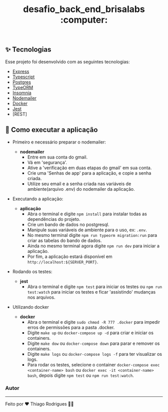 <h1 align="center">desafio_back_end_brisalabs :computer:</h1>

<br>

## ✨ Tecnologias

Esse projeto foi desenvolvido com as seguintes tecnologias:

- [Express](https://expressjs.com/pt-br/)
- [Typescript](https://www.typescriptlang.org)
- [Postgres](https://www.postgresql.org)
- [TypeORM](https://typeorm.io)
- [Insomnia](https://insomnia.rest)
- [Nodemailer](https://nodemailer.com/about/)
- [Docker](https://www.docker.com)
- [Jest](https://jestjs.io/pt-BR/)
- [REST]

## 🚀 Como executar a aplicação

- Primeiro e necessário preparar o nodemailer:

  - **nodemailer**
    - Entre em sua conta do gmail.
    - Vá em 'segurança'.
    - Ative a 'verificação em duas etapas do gmail' em sua conta.
    - Crie uma 'Senhas de app' para a aplicação, e copie a senha criada.
    - Utilize seu email e a senha criada nas variáveis de ambiente(arquivo .env) do nodemailer da aplicação.

- Executando a aplicação:

  - **aplicação**
    - Abra o terminal e digite `npm install` para instalar todas as dependências do projeto.
    - Crie um bando de dados no postgresql.
    - Manipule suas variáveis de ambiente para o uso, ex: `.env`.
    - No mesmo terminal digite `npm run typeorm migration:run` para criar as tabelas do bando de dados.
    - Ainda no mesmo terminal agora digite `npm run dev` para iniciar a aplicação.
    - Por fim, a aplicação estará disponível em `http://localhost:${SERVER_PORT}`.

- Rodando os testes:

  - **jest**
    - Abra o terminal e digite `npm test` para iniciar os testes ou `npm run test:watch` para iniciar os testes e ficar 'assistindo' mudanças nos arquivos.

- Utilizando docker

  - **docker**
    - Abra o terminal e digite `sudo chmod -R 777 .docker` para impedir erros de permissões para a pasta .docker.
    - Digite `make up` ou `docker-compose up -d` para criar e iniciar os containers.
    - Digite `make dow` ou `docker-compose down` para parar e remover os containers.
    - Digite `make logs` ou `docker-compose logs -f` para ter visualizar os logs.
    - Para rodar os testes, selecione o container `docker-compose exec <container-name> bash` ou `docker exec -it <container-name> bash`, depois digite `npm test` ou `npm run test:watch`.

### Autor

---

Feito por ❤️ Thiago Rodrigues 👋🏽
